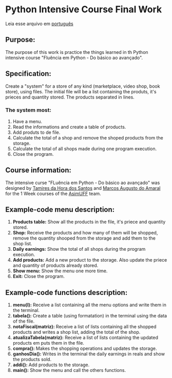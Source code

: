 # Python Intensive Course Final Work

Leia esse arquivo em [português](https://github.com/filhaDeHades/Trabalho-Final-Curso-Intensivo/blob/master/README_pt-BR.md)

## Purpose:
The purpose of this work is practice the things learned in th Python intensive course "Fluência em Python - Do básico ao avançado".
## Specification:
Create a "system" for a store of any kind (marketplace, video shop, book store), using files.
The initial file will be a list containing the produts, it's prieces and quantity stored. The products separated in lines.

### The system most:
1. Have a menu.
2. Read the informations and create a table of products.
3. Add produts to de file.
4. Calculate the total of a shop and remove the shoped products from the storage.
5. Calculate the total of all shops made during one program execution.
6. Close the program.

## Course information:
The intensive curse "FLuência em Python - Do básico ao avançado" was designed by [Tamires da Hora dos Santos](https://www.linkedin.com/in/tamires-da-hora-dos-santos-851a96170/ "Perfil do Linkedin") and [Marcos Augusto do Amaral](https://www.linkedin.com/in/marcos-augusto-amaral/ "Perfil do Linkedin") for the 1 Week courses of the [AsimUFF](https://www.facebook.com/Asimuff/ "Página do Facebook") team.

## Example-code menu description:
1. **Products table:** Show all the products in the file, it's priece and quantity stored.
2. **Shop:** Receive the products and how many of them will be shopped, remove the quantity shooped from the storage and add them to the shop list.
3. **Daily earnings:** Show the total of all shops during the program execution.
4. **Add products:** Add a new product to the storage. Also update the priece and quantity of products already stored.
5. **Show menu:** Show the menu one more time.
6. **Exit:** Close the program.

## Example-code functions description:
1. **menu(l):** Receive a list containing all the menu options and write them in the terminal.
2. **tabela():** Create a table (using formatation) in the terminal using the data of the file.
3. **notaFiscal(matriz):** Receive a list of lists containing all the shopped products and writes a shop list, adding the total of the shop.
4. **atualizaTabela(matriz):** Receive a list of lists containing the updated products em puts them in the file.
5. **compra():** Makes the shopping operations and updates the storage.
6. **ganhosDia():** Writes in the terminal the daily earnings in reals and show the products sold.
7. **addi():** Add products to the storage.
8. **main():** Show the menu and call the others functions.